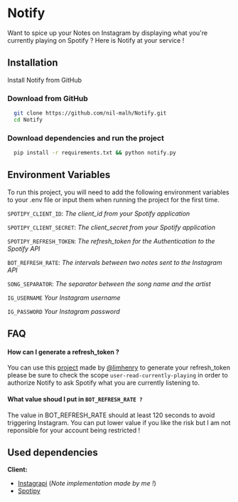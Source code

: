 
# Notify

Want to spice up your Notes on Instagram by displaying what you're currently playing on Spotify ? Here is Notify at your service ! 

## Installation

Install Notify from GitHub

### Download from GitHub
```bash
  git clone https://github.com/nil-malh/Notify.git
  cd Notify
```

### Download dependencies and run the project

```bash
  pip install -r requirements.txt && python notify.py
```
    
## Environment Variables

To run this project, you will need to add the following environment variables to your .env file or input them when running the project for the first time.

`SPOTIPY_CLIENT_ID`:
*The client_id from your Spotify application*

`SPOTIPY_CLIENT_SECRET`:
*The client_secret from your Spotify application*

`SPOTIPY_REFRESH_TOKEN`:
*The refresh_token for the Authentication to the Spotify API*

`BOT_REFRESH_RATE`:
*The intervals between two notes sent to the Instagram API*

`SONG_SEPARATOR`:
*The separator between the song name and the artist*

`IG_USERNAME`
*Your Instagram username*

`IG_PASSWORD`
*Your Instagram password*



## FAQ

#### How can I generate a refresh_token ? 

You can use this [project](https://github.com/limhenry/spotify-refresh-token-generator) made by [@limhenry](https://github.com/limhenry) to generate your refresh_token please be sure to check the scope `user-read-currently-playing` in order to authorize Notify to ask Spotify what you are currently listening to.

#### What value shoud I put in `BOT_REFRESH_RATE ?`

The value in BOT_REFRESH_RATE should at least 120 seconds to avoid triggering Instagram. You can put lower value if you like the risk but I am not reponsible for your account being restricted !

## Used dependencies

**Client:** 
* [Instagrapi]("https://github.com/adw0rd/instagrapi") (*Note implementation made by me !*)
* [Spotipy]("https://github.com/spotipy-dev/spotipy")


